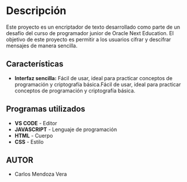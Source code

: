 # Descripción

Este proyecto es un encriptador de texto desarrollado como parte de un desafío del curso de programador junior de Oracle Next Education. El objetivo de este proyecto es permitir a los usuarios cifrar 
y descifrar mensajes de manera sencilla.

## Características

- **Interfaz sencilla:** Fácil de usar, ideal para practicar conceptos de programación y criptografía básica.Fácil de usar, ideal para practicar conceptos de programación y criptografía básica.

## Programas utilizados

- **VS CODE** - Editor
- **JAVASCRIPT** - Lenguaje de programación
- **HTML** - Cuerpo
- **CSS** - Estilo

## AUTOR

- Carlos Mendoza Vera
